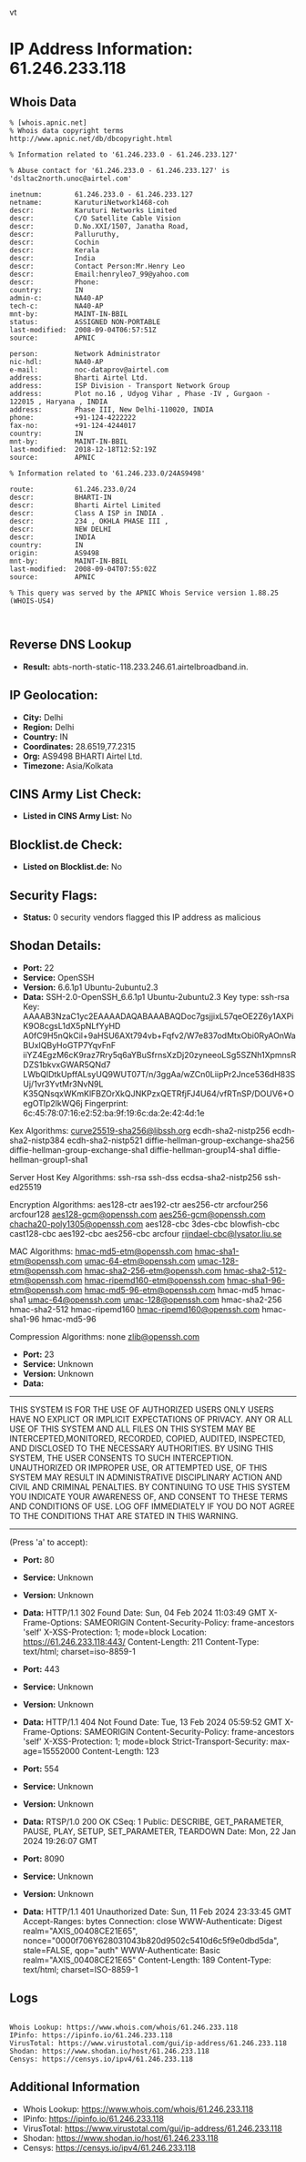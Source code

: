 vt
# IP Address Information: 61.246.233.118

## Whois Data
```
% [whois.apnic.net]
% Whois data copyright terms    http://www.apnic.net/db/dbcopyright.html

% Information related to '61.246.233.0 - 61.246.233.127'

% Abuse contact for '61.246.233.0 - 61.246.233.127' is 'dsltac2north.unoc@airtel.com'

inetnum:        61.246.233.0 - 61.246.233.127
netname:        KaruturiNetwork1468-coh
descr:          Karuturi Networks Limited
descr:          C/O Satellite Cable Vision
descr:          D.No.XXI/1507, Janatha Road,
descr:          Palluruthy,
descr:          Cochin
descr:          Kerala
descr:          India
descr:          Contact Person:Mr.Henry Leo
descr:          Email:henryleo7_99@yahoo.com
descr:          Phone:
country:        IN
admin-c:        NA40-AP
tech-c:         NA40-AP
mnt-by:         MAINT-IN-BBIL
status:         ASSIGNED NON-PORTABLE
last-modified:  2008-09-04T06:57:51Z
source:         APNIC

person:         Network Administrator
nic-hdl:        NA40-AP
e-mail:         noc-dataprov@airtel.com
address:        Bharti Airtel Ltd.
address:        ISP Division - Transport Network Group
address:        Plot no.16 , Udyog Vihar , Phase -IV , Gurgaon - 122015 , Haryana , INDIA
address:        Phase III, New Delhi-110020, INDIA
phone:          +91-124-4222222
fax-no:         +91-124-4244017
country:        IN
mnt-by:         MAINT-IN-BBIL
last-modified:  2018-12-18T12:52:19Z
source:         APNIC

% Information related to '61.246.233.0/24AS9498'

route:          61.246.233.0/24
descr:          BHARTI-IN
descr:          Bharti Airtel Limited
descr:          Class A ISP in INDIA .
descr:          234 , OKHLA PHASE III ,
descr:          NEW DELHI
descr:          INDIA
country:        IN
origin:         AS9498
mnt-by:         MAINT-IN-BBIL
last-modified:  2008-09-04T07:55:02Z
source:         APNIC

% This query was served by the APNIC Whois Service version 1.88.25 (WHOIS-US4)



```
## Reverse DNS Lookup
- **Result:** abts-north-static-118.233.246.61.airtelbroadband.in.

## IP Geolocation:
- **City:** Delhi
- **Region:** Delhi
- **Country:** IN
- **Coordinates:** 28.6519,77.2315
- **Org:** AS9498 BHARTI Airtel Ltd.
- **Timezone:** Asia/Kolkata

## CINS Army List Check:
- **Listed in CINS Army List:** 
No

## Blocklist.de Check:
- **Listed on Blocklist.de:** 
No

## Security Flags:
- **Status:** 0 security vendors flagged this IP address as malicious

## Shodan Details:
- **Port:** 22
- **Service:** OpenSSH
- **Version:** 6.6.1p1 Ubuntu-2ubuntu2.3
- **Data:** SSH-2.0-OpenSSH_6.6.1p1 Ubuntu-2ubuntu2.3
Key type: ssh-rsa
Key: AAAAB3NzaC1yc2EAAAADAQABAAABAQDoc7gsjjixL57qeOE2Z6y1AXPiK9O8cgsL1dX5pNLfYyHD
A0fC9H5nQkCil+9aHSU6AXt794vb+Fqfv2/W7e837odMtxObi0RyAOnWaBUxIQByHoGTP7YqvFnF
iiYZ4EgzM6cK9raz7Rry5q6aYBuSfrnsXzDj20zyneeoLSg5SZNh1XpmnsRDZS1bkvxGWAR5QNd7
LWbQlDtkUpffALsyUQ9WUT07T/n/3ggAa/wZCn0LiipPr2Jnce536dH83SUj/1vr3YvtMr3NvN9L
K35QNsqxWKmKlFBZOrXkQJNKPzxQETRfjFJ4U64/vfRTnSP/DOUV6+OegOTlp2lkWQ6j
Fingerprint: 6c:45:78:07:16:e2:52:ba:9f:19:6c:da:2e:42:4d:1e

Kex Algorithms:
	curve25519-sha256@libssh.org
	ecdh-sha2-nistp256
	ecdh-sha2-nistp384
	ecdh-sha2-nistp521
	diffie-hellman-group-exchange-sha256
	diffie-hellman-group-exchange-sha1
	diffie-hellman-group14-sha1
	diffie-hellman-group1-sha1

Server Host Key Algorithms:
	ssh-rsa
	ssh-dss
	ecdsa-sha2-nistp256
	ssh-ed25519

Encryption Algorithms:
	aes128-ctr
	aes192-ctr
	aes256-ctr
	arcfour256
	arcfour128
	aes128-gcm@openssh.com
	aes256-gcm@openssh.com
	chacha20-poly1305@openssh.com
	aes128-cbc
	3des-cbc
	blowfish-cbc
	cast128-cbc
	aes192-cbc
	aes256-cbc
	arcfour
	rijndael-cbc@lysator.liu.se

MAC Algorithms:
	hmac-md5-etm@openssh.com
	hmac-sha1-etm@openssh.com
	umac-64-etm@openssh.com
	umac-128-etm@openssh.com
	hmac-sha2-256-etm@openssh.com
	hmac-sha2-512-etm@openssh.com
	hmac-ripemd160-etm@openssh.com
	hmac-sha1-96-etm@openssh.com
	hmac-md5-96-etm@openssh.com
	hmac-md5
	hmac-sha1
	umac-64@openssh.com
	umac-128@openssh.com
	hmac-sha2-256
	hmac-sha2-512
	hmac-ripemd160
	hmac-ripemd160@openssh.com
	hmac-sha1-96
	hmac-md5-96

Compression Algorithms:
	none
	zlib@openssh.com


- **Port:** 23
- **Service:** Unknown
- **Version:** Unknown
- **Data:** 
****************************************************************************
THIS SYSTEM IS FOR THE USE OF AUTHORIZED USERS ONLY
 USERS HAVE NO EXPLICT OR IMPLICIT EXPECTATIONS OF PRIVACY.
 ANY OR ALL USE OF THIS SYSTEM AND ALL FILES ON THIS SYSTEM
MAY BE INTERCEPTED,MONITORED, RECORDED, COPIED, AUDITED,
INSPECTED, AND DISCLOSED TO THE NECESSARY AUTHORITIES. BY
USING THIS SYSTEM, THE USER CONSENTS TO SUCH INTERCEPTION.
UNAUTHORIZED OR IMPROPER USE, OR ATTEMPTED USE, OF THIS
SYSTEM MAY RESULT IN ADMINISTRATIVE DISCIPLINARY ACTION AND
CIVIL AND CRIMINAL PENALTIES. BY CONTINUING TO USE THIS SYSTEM
YOU INDICATE YOUR AWARENESS OF, AND CONSENT TO THESE TERMS
AND CONDITIONS OF USE. LOG OFF IMMEDIATELY IF YOU DO NOT AGREE
TO THE CONDITIONS THAT ARE STATED IN THIS WARNING.
************************************************************************* 
(Press 'a' to accept):

- **Port:** 80
- **Service:** Unknown
- **Version:** Unknown
- **Data:** HTTP/1.1 302 Found
Date: Sun, 04 Feb 2024 11:03:49 GMT
X-Frame-Options: SAMEORIGIN
Content-Security-Policy: frame-ancestors 'self'
X-XSS-Protection: 1; mode=block
Location: https://61.246.233.118:443/
Content-Length: 211
Content-Type: text/html; charset=iso-8859-1



- **Port:** 443
- **Service:** Unknown
- **Version:** Unknown
- **Data:** HTTP/1.1 404 Not Found
Date: Tue, 13 Feb 2024 05:59:52 GMT
X-Frame-Options: SAMEORIGIN
Content-Security-Policy: frame-ancestors 'self'
X-XSS-Protection: 1; mode=block
Strict-Transport-Security: max-age=15552000
Content-Length: 123



- **Port:** 554
- **Service:** Unknown
- **Version:** Unknown
- **Data:** RTSP/1.0 200 OK
CSeq: 1
Public: DESCRIBE, GET_PARAMETER, PAUSE, PLAY, SETUP, SET_PARAMETER, TEARDOWN
Date: Mon, 22 Jan 2024 19:26:07 GMT



- **Port:** 8090
- **Service:** Unknown
- **Version:** Unknown
- **Data:** HTTP/1.1 401 Unauthorized
Date: Sun, 11 Feb 2024 23:33:45 GMT
Accept-Ranges: bytes
Connection: close
WWW-Authenticate: Digest realm="AXIS_00408CE21E65", nonce="0000f706Y628031043b820d9502c5410d6c5f9e0dbd5da", stale=FALSE, qop="auth"
WWW-Authenticate: Basic realm="AXIS_00408CE21E65"
Content-Length: 189
Content-Type: text/html; charset=ISO-8859-1



## Logs
```

Whois Lookup: https://www.whois.com/whois/61.246.233.118
IPinfo: https://ipinfo.io/61.246.233.118
VirusTotal: https://www.virustotal.com/gui/ip-address/61.246.233.118
Shodan: https://www.shodan.io/host/61.246.233.118
Censys: https://censys.io/ipv4/61.246.233.118

```
## Additional Information
- Whois Lookup: https://www.whois.com/whois/61.246.233.118
- IPinfo: https://ipinfo.io/61.246.233.118
- VirusTotal: https://www.virustotal.com/gui/ip-address/61.246.233.118
- Shodan: https://www.shodan.io/host/61.246.233.118
- Censys: https://censys.io/ipv4/61.246.233.118

